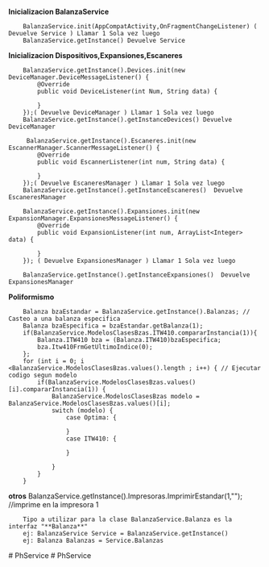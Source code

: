 **********************************************************Inicializacion BalanzaService**********************************************************

        BalanzaService.init(AppCompatActivity,OnFragmentChangeListener) ( Devuelve Service ) Llamar 1 Sola vez luego
        BalanzaService.getInstance() Devuelve Service

************************************************Inicializacion Dispositivos,Expansiones,Escaneres************************************************

        BalanzaService.getInstance().Devices.init(new DeviceManager.DeviceMessageListener() {
            @Override
            public void DeviceListener(int Num, String data) {
                
            }
        });( Devuelve DeviceManager ) Llamar 1 Sola vez luego
        BalanzaService.getInstance().getInstanceDevices() Devuelve DeviceManager

         BalanzaService.getInstance().Escaneres.init(new EscannerManager.ScannerMessageListener() {
            @Override
            public void EscannerListener(int num, String data) {
                
            }
        });( Devuelve EscaneresManager ) Llamar 1 Sola vez luego
        BalanzaService.getInstance().getInstanceEscaneres()  Devuelve EscaneresManager

        BalanzaService.getInstance().Expansiones.init(new ExpansionManager.ExpansionesMessageListener() {
            @Override
            public void ExpansionListener(int num, ArrayList<Integer> data) {
                
            }
        }); ( Devuelve ExpansionesManager ) Llamar 1 Sola vez luego 
        
        BalanzaService.getInstance().getInstanceExpansiones()  Devuelve ExpansionesManager

****************************************************************Poliformismo****************************************************************

        Balanza bzaEstandar = BalanzaService.getInstance().Balanzas; // Casteo a una balanza especifica
        Balanza bzaEspecifica = bzaEstandar.getBalanza(1);
        if(BalanzaService.ModelosClasesBzas.ITW410.compararInstancia(1)){
            Balanza.ITW410 bza = (Balanza.ITW410)bzaEspecifica;
            bza.Itw410FrmGetUltimoIndice(0);
        };
        for (int i = 0; i <BalanzaService.ModelosClasesBzas.values().length ; i++) { // Ejecutar codigo segun modelo
            if(BalanzaService.ModelosClasesBzas.values()[i].compararInstancia(1)) {
                BalanzaService.ModelosClasesBzas modelo = BalanzaService.ModelosClasesBzas.values()[i];
                switch (modelo) {
                    case Optima: {
                       
                    }
                    case ITW410: {

                    }
                    
                }
            }
        }
        
****************************************************************otros****************************************************************
        BalanzaService.getInstance().Impresoras.ImprimirEstandar(1,""); //imprime en la impresora 1



        Tipo a utilizar para la clase BalanzaService.Balanza es la interfaz "**Balanza**"
        ej: BalanzaService Service = BalanzaService.getInstance()
        ej: Balanza Balanzas = Service.Balanzas


        
#   P h S e r v i c e 
 
 #   P h S e r v i c e 
 
 
